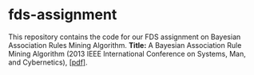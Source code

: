 # fds-assignment

This repository contains the code for our FDS assignment on Bayesian Association Rules Mining Algorithm.
**Title:** A Bayesian Association Rule Mining Algorithm (2013 IEEE International Conference on Systems, Man, and Cybernetics), [[pdf]](https://ieeexplore.ieee.org/stamp/stamp.jsp?tp=&arnumber=6722308).
